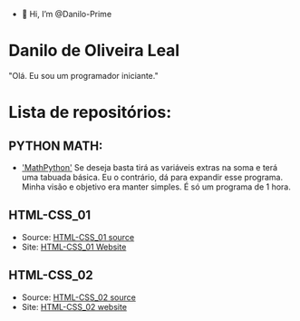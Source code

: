 - 👋 Hi, I’m @Danilo-Prime

<!---
Danilo-Prime/Danilo-Prime is a ✨ special ✨ repository because its `README.md` (this file) appears on your GitHub profile.
You can click the Preview link to take a look at your changes.
--->
# Danilo de Oliveira Leal
"Olá. Eu sou um programador iniciante."

# Lista de repositórios:

## PYTHON MATH:
  - ['MathPython'](https://github.com/Danilo-Prime/Python-SimpleMathGame/blob/main/MathProgram.py)
 Se deseja basta tirá as variáveis extras na soma e terá uma tabuada básica. Eu o contrário, dá para expandir esse programa. Minha visão e objetivo era manter simples. É só um programa de 1 hora.

## HTML-CSS_01
  - Source: [HTML-CSS_01 source](https://github.com/Danilo-Prime/HTML-CSS_01)
  - Site: [HTML-CSS_01 Website](https://danilo-prime.github.io/HTML-CSS_01/#)
## HTML-CSS_02
  - Source: [HTML-CSS_02 source](https://github.com/Danilo-Prime/HTML-CSS_02)
  - Site: [HTML-CSS_02 website](https://danilo-prime.github.io/HTML-CSS_02/#)
